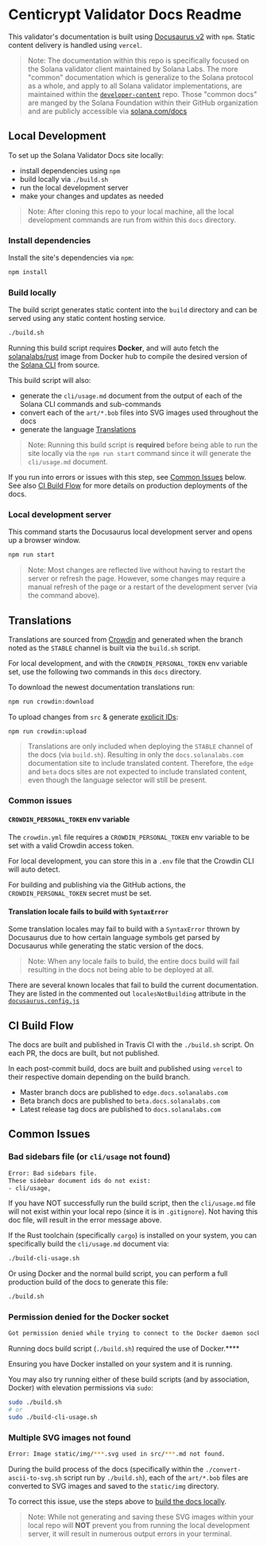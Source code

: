 # Centicrypt Validator Docs Readme

This validator's documentation is built using [Docusaurus v2](https://v2.docusaurus.io/) with `npm`.
Static content delivery is handled using `vercel`.

> Note: The documentation within this repo is specifically focused on the
> Solana validator client maintained by Solana Labs. The more "common"
> documentation which is generalize to the Solana protocol as a whole, and apply
> to all Solana validator implementations, are maintained within the
> [`developer-content`](https://github.com/solana-foundation/developer-content/)
> repo. Those "common docs" are manged by the Solana Foundation within their
> GitHub organization and are publicly accessible via
> [solana.com/docs](https://solana.com/docs)

## Local Development

To set up the Solana Validator Docs site locally:

- install dependencies using `npm`
- build locally via `./build.sh`
- run the local development server
- make your changes and updates as needed

> Note: After cloning this repo to your local machine, all the local development commands are run from within this `docs` directory.

### Install dependencies

Install the site's dependencies via `npm`:

```bash
npm install
```

### Build locally

The build script generates static content into the `build` directory and can be served using any static content hosting service.

```bash
./build.sh
```

Running this build script requires **Docker**, and will auto fetch the [solanalabs/rust](https://hub.docker.com/r/solanalabs/rust) image from Docker hub to compile the desired version of the [Solana CLI](https://docs.solanalabs.com/cli) from source.

This build script will also:

- generate the `cli/usage.md` document from the output of each of the Solana CLI commands and sub-commands
- convert each of the `art/*.bob` files into SVG images used throughout the docs
- generate the language [Translations](#translations)

> Note: Running this build script is **required** before being able to run the site locally via the `npm run start` command since it will generate the `cli/usage.md` document.

If you run into errors or issues with this step, see [Common Issues](#common-issues) below. See also [CI Build Flow](#ci-build-flow) for more details on production deployments of the docs.

### Local development server

This command starts the Docusaurus local development server and opens up a browser window.

```bash
npm run start
```

> Note: Most changes are reflected live without having to restart the server or refresh the page. However, some changes may require a manual refresh of the page or a restart of the development server (via the command above).

## Translations

Translations are sourced from [Crowdin](https://docusaurus.io/docs/i18n/crowdin)
and generated when the branch noted as the `STABLE` channel is built via the
`build.sh` script.

For local development, and with the `CROWDIN_PERSONAL_TOKEN` env variable set,
use the following two commands in this `docs` directory.

To download the newest documentation translations run:

```sh
npm run crowdin:download
```

To upload changes from `src` & generate
[explicit IDs](https://docusaurus.io/docs/markdown-features/headings#explicit-ids):

```shell
npm run crowdin:upload
```

> Translations are only included when deploying the `STABLE` channel of the docs
> (via `build.sh`). Resulting in only the `docs.solanalabs.com` documentation
> site to include translated content. Therefore, the `edge` and `beta` docs
> sites are not expected to include translated content, even though the language
> selector will still be present.

### Common issues

#### `CROWDIN_PERSONAL_TOKEN` env variable

The `crowdin.yml` file requires a `CROWDIN_PERSONAL_TOKEN` env variable to be
set with a valid Crowdin access token.

For local development, you can store this in a `.env` file that the Crowdin CLI
will auto detect.

For building and publishing via the GitHub actions, the `CROWDIN_PERSONAL_TOKEN`
secret must be set.

#### Translation locale fails to build with `SyntaxError`

Some translation locales may fail to build with a `SyntaxError` thrown by
Docusaurus due to how certain language symbols get parsed by Docusaurus while
generating the static version of the docs.

> Note: When any locale fails to build, the entire docs build will fail
> resulting in the docs not being able to be deployed at all.

There are several known locales that fail to build the current documentation.
They are listed in the commented out `localesNotBuilding` attribute in the
[`docusaurus.config.js`](https://github.com/solana-labs/solana/blob/master/docs/docusaurus.config.js)

## CI Build Flow

The docs are built and published in Travis CI with the `./build.sh` script. On each PR, the docs are built, but not published.

In each post-commit build, docs are built and published using `vercel` to their respective domain depending on the build branch.

- Master branch docs are published to `edge.docs.solanalabs.com`
- Beta branch docs are published to `beta.docs.solanalabs.com`
- Latest release tag docs are published to `docs.solanalabs.com`

## Common Issues

### Bad sidebars file (or `cli/usage` not found)

```bash
Error: Bad sidebars file.
These sidebar document ids do not exist:
- cli/usage,
```

If you have NOT successfully run the build script, then the `cli/usage.md` file will not exist within your local repo (since it is in `.gitignore`). Not having this doc file, will result in the error message above.

If the Rust toolchain (specifically `cargo`) is installed on your system, you can specifically build the `cli/usage.md` document via:

```bash
./build-cli-usage.sh
```

Or using Docker and the normal build script, you can perform a full production build of the docs to generate this file:

```bash
./build.sh
```

### Permission denied for the Docker socket

```bash
Got permission denied while trying to connect to the Docker daemon socket at unix:///var/run/docker.sock: Post
```

Running docs build script (`./build.sh`) required the use of Docker.\*\*\*\*

Ensuring you have Docker installed on your system and it is running.

You may also try running either of these build scripts (and by association, Docker) with elevation permissions via `sudo`:

```bash
sudo ./build.sh
# or
sudo ./build-cli-usage.sh
```

### Multiple SVG images not found

```bash
Error: Image static/img/***.svg used in src/***.md not found.
```

During the build process of the docs (specifically within the `./convert-ascii-to-svg.sh` script run by `./build.sh`), each of the `art/*.bob` files are converted to SVG images and saved to the `static/img` directory.

To correct this issue, use the steps above to [build the docs locally](#build-locally).

> Note: While not generating and saving these SVG images within your local repo will **NOT** prevent you from running the local development server, it will result in numerous output errors in your terminal.

